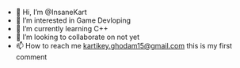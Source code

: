 - 👋 Hi, I’m @InsaneKart
- 👀 I’m interested in Game Devloping
- 🌱 I’m currently learning C++
- 💞️ I’m looking to collaborate on not yet
- 📫 How to reach me kartikey.ghodam15@gmail.com
this is my first comment
<!---
InsaneKart/InsaneKart is a ✨ special ✨ repository because its `README.md` (this file) appears on your GitHub profile.
You can click the Preview link to take a look at your changes.
--->
